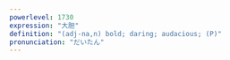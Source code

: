 ```yaml
---
powerlevel: 1730
expression: "大胆"
definition: "(adj-na,n) bold; daring; audacious; (P)"
pronunciation: "だいたん"
---
```

